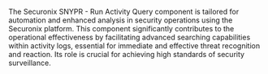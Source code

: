 The Securonix SNYPR - Run Activity Query component is tailored for automation and enhanced analysis in security operations using the Securonix platform. This component significantly contributes to the operational effectiveness by facilitating advanced searching capabilities within activity logs, essential for immediate and effective threat recognition and reaction. Its role is crucial for achieving high standards of security surveillance.
